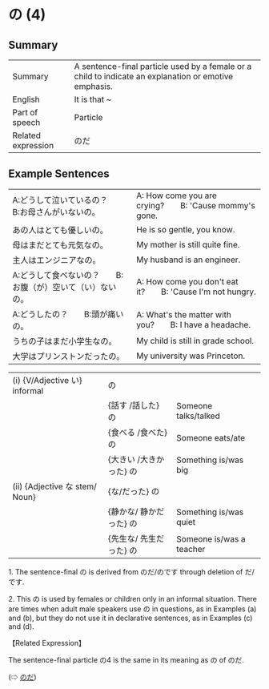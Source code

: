 # の (4)

## Summary

<table><tr>   <td>Summary</td>   <td>A sentence-final particle used by a female or a child to indicate an explanation or emotive emphasis.</td></tr><tr>   <td>English</td>   <td>It is that ~</td></tr><tr>   <td>Part of speech</td>   <td>Particle</td></tr><tr>   <td>Related expression</td>   <td>のだ</td></tr></table>

## Example Sentences

<table><tr>   <td>A:どうして泣いているの？  B:お母さんがいないの。</td>   <td>A: How come you are crying?&emsp;&emsp;B: 'Cause mommy's gone.</td></tr><tr>   <td>あの人はとても優しいの。</td>   <td>He is so gentle, you know.</td></tr><tr>   <td>母はまだとても元気なの。</td>   <td>My mother is still quite fine.</td></tr><tr>   <td>主人はエンジニアなの。</td>   <td>My husband is an engineer.</td></tr><tr>   <td>A:どうして食べないの？  B:お腹（が）空いて（い）ないの。</td>   <td>A: How come you don't eat it?&emsp;&emsp;B: 'Cause I'm not hungry.</td></tr><tr>   <td>A:どうしたの？  B:頭が痛いの。</td>   <td>A: What's the matter with you?&emsp;&emsp;B: I have a headache.</td></tr><tr>   <td>うちの子はまだ小学生なの。</td>   <td>My child is still in grade school.</td></tr><tr>   <td>大学はプリンストンだったの。</td>   <td>My university was Princeton.</td></tr></table>

<table class="table"> <tbody><tr class="tr head"> <td class="td"><span class="numbers">(i)</span> <span> <span class="bold">{V/Adjective い}    informal</span></span></td> <td class="td"><span class="concept">の</span> </td> <td class="td"><span>&nbsp;</span></td> </tr> <tr class="tr"> <td class="td"><span>&nbsp;</span></td> <td class="td"><span>{話す /話した} <span class="concept">の</span></span></td> <td class="td"><span>Someone    talks/talked</span></td> </tr> <tr class="tr"> <td class="td"><span>&nbsp;</span></td> <td class="td"><span>{食べる /食べた} <span class="concept">の</span></span></td> <td class="td"><span>Someone    eats/ate</span></td> </tr> <tr class="tr"> <td class="td"><span>&nbsp;</span></td> <td class="td"><span>{大きい /大きかった} <span class="concept">の</span></span></td> <td class="td"><span>Something    is/was big</span></td> </tr> <tr class="tr head"> <td class="td"><span class="numbers">(ii)</span> <span> <span class="bold">{Adjective な stem/   Noun}</span></span></td> <td class="td"><span>{<span class="concept">な</span>/<span class="concept">だった</span>} <span class="concept">の</span></span></td> <td class="td"><span>&nbsp;</span></td> </tr> <tr class="tr"> <td class="td"><span>&nbsp;</span></td> <td class="td"><span>{静か<span class="concept">な</span>/   静か<span class="concept">だった</span>} <span class="concept">の</span></span></td> <td class="td"><span>Something    is/was quiet</span></td> </tr> <tr class="tr"> <td class="td"><span>&nbsp;</span></td> <td class="td"><span>{先生<span class="concept">な</span>/   先生<span class="concept">だった</span>} <span class="concept">の</span></span></td> <td class="td"><span>Someone    is/was a teacher</span></td> </tr></tbody></table>

<p>1. The sentence-final <span class="cloze">の</span> is derived from <span class="cloze">の</span>だ/<span class="cloze">の</span>です through deletion of だ/です.</p>  <p>2. This <span class="cloze">の</span> is used by females or children only in an informal situation. There are times when adult male speakers use <span class="cloze">の</span> in questions, as in Examples (a) and (b), but they do not use it in declarative sentences, as in Examples (c) and (d).</p>  <p>【Related Expression】</p>  <p>The sentence-final particle <span class="cloze">の</span>4 is the same in its meaning as <span class="cloze">の</span> of <span class="cloze">の</span>だ.</p>  <p>(⇨ <a href="#㊦ のだ">のだ</a>)</p>


